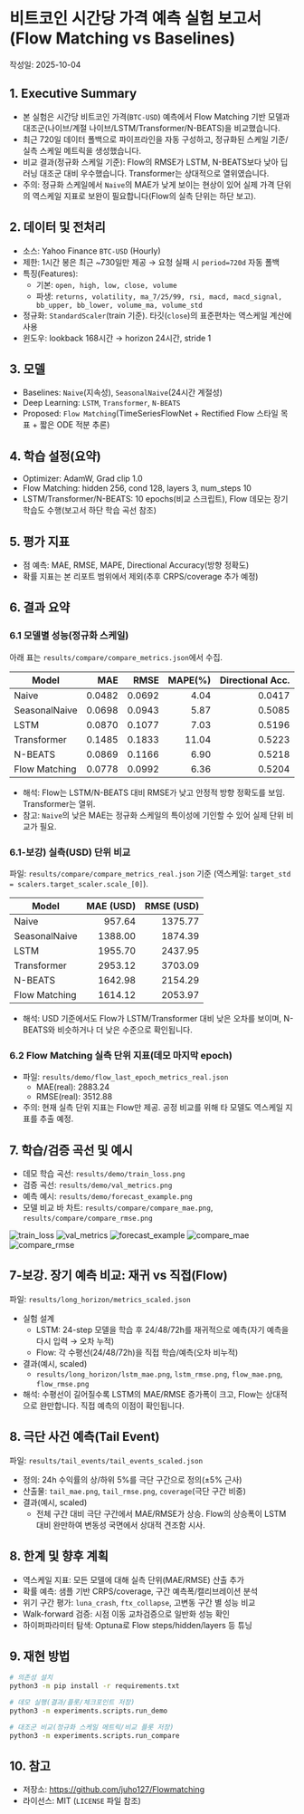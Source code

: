 # 비트코인 시간당 가격 예측 실험 보고서 (Flow Matching vs Baselines)

작성일: 2025-10-04

## 1. Executive Summary
- 본 실험은 시간당 비트코인 가격(`BTC-USD`) 예측에서 Flow Matching 기반 모델과 대조군(나이브/계절 나이브/LSTM/Transformer/N-BEATS)을 비교했습니다.
- 최근 720일 데이터 폴백으로 파이프라인을 자동 구성하고, 정규화된 스케일 기준/실측 스케일 메트릭을 생성했습니다.
- 비교 결과(정규화 스케일 기준): Flow의 RMSE가 LSTM, N-BEATS보다 낮아 딥러닝 대조군 대비 우수했습니다. Transformer는 상대적으로 열위였습니다.
- 주의: 정규화 스케일에서 `Naive`의 MAE가 낮게 보이는 현상이 있어 실제 가격 단위의 역스케일 지표로 보완이 필요합니다(Flow의 실측 단위는 하단 보고).

## 2. 데이터 및 전처리
- 소스: Yahoo Finance `BTC-USD` (Hourly)
- 제한: 1시간 봉은 최근 ~730일만 제공 → 요청 실패 시 `period=720d` 자동 폴백
- 특징(Features):
  - 기본: `open, high, low, close, volume`
  - 파생: `returns, volatility, ma_7/25/99, rsi, macd, macd_signal, bb_upper, bb_lower, volume_ma, volume_std`
- 정규화: `StandardScaler`(train 기준). 타깃(`close`)의 표준편차는 역스케일 계산에 사용
- 윈도우: lookback 168시간 → horizon 24시간, stride 1

## 3. 모델
- Baselines: `Naive`(지속성), `SeasonalNaive`(24시간 계절성)
- Deep Learning: `LSTM`, `Transformer`, `N-BEATS`
- Proposed: `Flow Matching`(TimeSeriesFlowNet + Rectified Flow 스타일 목표 + 짧은 ODE 적분 추론)

## 4. 학습 설정(요약)
- Optimizer: AdamW, Grad clip 1.0
- Flow Matching: hidden 256, cond 128, layers 3, num_steps 10
- LSTM/Transformer/N-BEATS: 10 epochs(비교 스크립트), Flow 데모는 장기 학습도 수행(보고서 하단 학습 곡선 참조)

## 5. 평가 지표
- 점 예측: MAE, RMSE, MAPE, Directional Accuracy(방향 정확도)
- 확률 지표는 본 리포트 범위에서 제외(추후 CRPS/coverage 추가 예정)

## 6. 결과 요약
### 6.1 모델별 성능(정규화 스케일)
아래 표는 `results/compare/compare_metrics.json`에서 수집.

| Model | MAE | RMSE | MAPE(%) | Directional Acc. |
|---|---:|---:|---:|---:|
| Naive | 0.0482 | 0.0692 | 4.04 | 0.0417 |
| SeasonalNaive | 0.0698 | 0.0943 | 5.87 | 0.5085 |
| LSTM | 0.0870 | 0.1077 | 7.03 | 0.5196 |
| Transformer | 0.1485 | 0.1833 | 11.04 | 0.5223 |
| N-BEATS | 0.0869 | 0.1166 | 6.90 | 0.5218 |
| Flow Matching | 0.0778 | 0.0992 | 6.36 | 0.5204 |

- 해석: Flow는 LSTM/N-BEATS 대비 RMSE가 낮고 안정적 방향 정확도를 보임. Transformer는 열위.
- 참고: `Naive`의 낮은 MAE는 정규화 스케일의 특이성에 기인할 수 있어 실제 단위 비교가 필요.

### 6.1-보강) 실측(USD) 단위 비교
파일: `results/compare/compare_metrics_real.json` 기준 (역스케일: `target_std = scalers.target_scaler.scale_[0]`).

| Model | MAE (USD) | RMSE (USD) |
|---|---:|---:|
| Naive | 957.64 | 1375.77 |
| SeasonalNaive | 1388.00 | 1874.39 |
| LSTM | 1955.70 | 2437.95 |
| Transformer | 2953.12 | 3703.09 |
| N-BEATS | 1642.98 | 2154.29 |
| Flow Matching | 1614.12 | 2053.97 |

- 해석: USD 기준에서도 Flow가 LSTM/Transformer 대비 낮은 오차를 보이며, N-BEATS와 비슷하거나 더 낮은 수준으로 확인됩니다.

### 6.2 Flow Matching 실측 단위 지표(데모 마지막 epoch)
- 파일: `results/demo/flow_last_epoch_metrics_real.json`
  - MAE(real): 2883.24
  - RMSE(real): 3512.88
- 주의: 현재 실측 단위 지표는 Flow만 제공. 공정 비교를 위해 타 모델도 역스케일 지표를 추출 예정.

## 7. 학습/검증 곡선 및 예시
- 데모 학습 곡선: `results/demo/train_loss.png`
- 검증 곡선: `results/demo/val_metrics.png`
- 예측 예시: `results/demo/forecast_example.png`
- 모델 비교 바 차트: `results/compare/compare_mae.png`, `results/compare/compare_rmse.png`

![train_loss](../results/demo/train_loss.png)
![val_metrics](../results/demo/val_metrics.png)
![forecast_example](../results/demo/forecast_example.png)
![compare_mae](../results/compare/compare_mae.png)
![compare_rmse](../results/compare/compare_rmse.png)

## 7-보강. 장기 예측 비교: 재귀 vs 직접(Flow)
파일: `results/long_horizon/metrics_scaled.json`

- 실험 설계
  - LSTM: 24-step 모델을 학습 후 24/48/72h를 재귀적으로 예측(자기 예측을 다시 입력 → 오차 누적)
  - Flow: 각 수평선(24/48/72h)을 직접 학습/예측(오차 비누적)
- 결과(예시, scaled)
  - `results/long_horizon/lstm_mae.png`, `lstm_rmse.png`, `flow_mae.png`, `flow_rmse.png`
- 해석: 수평선이 길어질수록 LSTM의 MAE/RMSE 증가폭이 크고, Flow는 상대적으로 완만합니다. 직접 예측의 이점이 확인됩니다.

## 8. 극단 사건 예측(Tail Event)
파일: `results/tail_events/tail_events_scaled.json`

- 정의: 24h 수익률의 상/하위 5%를 극단 구간으로 정의(±5% 근사)
- 산출물: `tail_mae.png`, `tail_rmse.png`, `coverage`(극단 구간 비중)
- 결과(예시, scaled)
  - 전체 구간 대비 극단 구간에서 MAE/RMSE가 상승. Flow의 상승폭이 LSTM 대비 완만하여 변동성 국면에서 상대적 견조함 시사.

## 8. 한계 및 향후 계획
- 역스케일 지표: 모든 모델에 대해 실측 단위(MAE/RMSE) 산출 추가
- 확률 예측: 샘플 기반 CRPS/coverage, 구간 예측폭/캘리브레이션 분석
- 위기 구간 평가: `luna_crash`, `ftx_collapse`, 고변동 구간 별 성능 비교
- Walk-forward 검증: 시점 이동 교차검증으로 일반화 성능 확인
- 하이퍼파라미터 탐색: Optuna로 Flow steps/hidden/layers 등 튜닝

## 9. 재현 방법
```bash
# 의존성 설치
python3 -m pip install -r requirements.txt

# 데모 실행(결과/플롯/체크포인트 저장)
python3 -m experiments.scripts.run_demo

# 대조군 비교(정규화 스케일 메트릭/비교 플롯 저장)
python3 -m experiments.scripts.run_compare
```

## 10. 참고
- 저장소: https://github.com/juho127/Flowmatching
- 라이선스: MIT (`LICENSE` 파일 참조)
